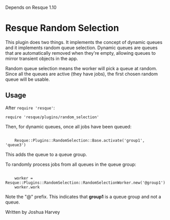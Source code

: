 Depends on Resque 1.10

# Resque Random Selection

This plugin does two things. It implements the concept of dynamic queues
and it implements random queue selection. Dynamic queues are queues that
are automatically removed when they're empty, allowing queues to mirror
transient objects in the app.

Random queue selection means the worker will pick a queue at random. Since
all the queues are active (they have jobs), the first chosen random queue
will be usable.

## Usage

After `require 'resque'`:

`require 'resque/plugins/random_selection'`

Then, for dynamic queues, once all jobs have been queued:

<code>
    Resque::Plugins::RandomSelection::Base.activate('group1', 'queue3')
</code>

This adds the queue to a queue group.

To randomly process jobs from all queues in the queue group:

<code>
    worker = Resque::Plugins::RandomSelection::RandomSelectionWorker.new('@group1')
    worker.work
</code>

Note the "@" prefix. This indicates that **group1** is a queue group and not a queue.


Written by Joshua Harvey
